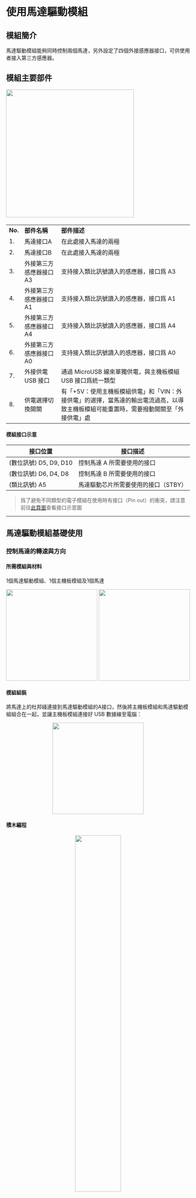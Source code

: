 # 使用馬達驅動模組

## 模組簡介

馬達驅動模組能夠同時控制兩個馬達，另外設定了四個外接感應器接口，可供使用者接入第三方感應器。

## 模組主要部件

<img src="/media/cocomod/modPic_0014_Layer 8 copy.jpg" width="350"/>

<table style="margin-top:20px;">
	<tr>
		<td width="6%" style="font-weight: bold;">No.</td>
		<td width="20%" style="font-weight: bold;">部件名稱</td>
		<td style="font-weight: bold;">部件描述</td>
	</tr>
	<tr>
		<td>1.</td>
		<td>馬達接口A</td>
		<td>在此處接入馬達的兩極</td>
	</tr>
	<tr>
		<td>2.</td>
		<td>馬達接口B</td>
		<td>在此處接入馬達的兩極</td>
	</tr>
	<tr>
		<td>3.</td>
		<td>外接第三方<br>感應器接口 A3</td>
		<td>支持接入類比訊號讀入的感應器，接口爲 A3</td>
	</tr>
	<tr>
		<td>4.</td>
		<td>外接第三方<br>感應器接口 A1</td>
		<td>支持接入類比訊號讀入的感應器，接口爲 A1</td>
	</tr>
	<tr>
		<td>5.</td>
		<td>外接第三方<br>感應器接口 A4</td>
		<td>支持接入類比訊號讀入的感應器，接口爲 A4</td>
	</tr>
	<tr>
		<td>6.</td>
		<td>外接第三方<br>感應器接口 A0</td>
		<td>支持接入類比訊號讀入的感應器，接口爲 A0</td>
	</tr>
	<tr>
		<td>7.</td>
		<td>外接供電 USB 接口</td>
		<td>通過 MicroUSB 線來單獨供電，與主機板模組 USB 接口爲統一類型</td>
	</tr>
	<tr>
		<td>8.</td>
		<td>供電選擇切換開關</td>
		<td>有「+5V：使用主機板模組供電」和「VIN：外接供電」的選擇，當馬達的輸出電流過高，以導致主機板模組可能重置時，需要撥動開關至「外接供電」處</td>
	</tr>
</table>

#### 模組接口示意

| 接口位置 | 接口描述           |
| -------- | ------------------ |
| (數位訊號) D5, D9, D10    | 控制馬達 A 所需要使用的接口 |
| (數位訊號) D6, D4, D8    | 控制馬達 B 所需要使用的接口 |
| (類比訊號) A5    | 馬達驅動芯片所需要使用的接口（STBY） |

> 爲了避免不同類型的電子模組在使用時有接口（Pin out）的衝突，請注意前往[此頁面](/cocomod/pinout-map)查看接口示意圖

---

## 馬達驅動模組基礎使用

### 控制馬達的轉速與方向

#### 所需模組與材料

1個馬達驅動模組、1個主機板模組及1個馬達

<div style="text-align:center;">
<img src="../media/motor__single.jpeg" width="250"/>
<img src="../media/motorDriver__main--split-1.jpeg" width="250"/>
</div>

#### 模組組裝

將馬達上的杜邦綫連接到馬達驅動模組的A接口，然後將主機板模組和馬達驅動模組組合在一起，並讓主機板模組連接好 USB 數據線至電腦：

<div style="text-align:center;">
<img src="../media/motorDriver__mainAndMotor--assemble-1.jpeg" width="250"/>
</div>

#### 積木編程

<div style="text-align:center;">
<img src="../media/motorDriver__main--blockly-1.png" width=50%/>
</div>


#### 最終效果

程式上傳成功後，請確保馬達驅動模組上的撥動開關處於「+5V」 一側的狀態（使用主機板模組供電）

<div style="margin-bottom:20px;border:1px solid rgba(0,0,0,.1);padding: 10px 0 10px 0;text-align: center;"><img src="../media/motor_driver-power_switch.jpg" width="60%" /></div>

<div style="text-align:center;">
<img src="../media/motorDriver__sample-1.gif" width="500"/>
</div>

---

### 控制兩個馬達：實現前後左右行動

#### 所需模組與材料

1個馬達驅動模組、1個主機板模組及2個馬達

<div style="text-align:center;">
<img src="../media/motor__double.jpeg" width="250"/>
<img src="../media/motorDriver__main--split-1.jpeg" width="250"/>
</div>

#### 模組組裝

將兩個馬達上的杜邦綫分別連接到馬達驅動模組的A接口和B接口，然後將主機板模組和馬達驅動模組組合在一起，並讓主機板模組連接好 USB 數據線至電腦：

<div style="text-align:center;">
<img src="../media/motorDriver__mainAndMotor--assemble-2.jpeg" width="250"/>
</div>

#### 積木編程

![env__main--blockly](../media/motorDriver__main--blockly-2.png)

##### 注意事項

正反轉間隔需大於 **400ms**，否則會引起主機板模組重置

#### 最終效果

程式上傳成功後，請確保馬達驅動模組上的撥動開關處於+5V 一側的狀態（使用主機板模組供電）

<div style="margin-bottom:20px;border:1px solid rgba(0,0,0,.1);padding: 10px 0 10px 0;text-align: center;"><img src="../media/motor_driver-power_switch.jpg" width="60%" /></div>

<div style="text-align:center;">
<img src="../media/motorDriver__sample-2.gif" width="500"/>
</div>
---
更新時間：2019年8月
